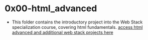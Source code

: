 # 0x00-html_advanced

* This folder contains the introductory project into the Web Stack specialization course, covering html fundamentals.
[access html advanced and additional web stack projects here](https://github.com/Jilroge7/holbertonschool-web_front_end.git)